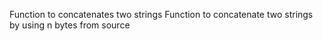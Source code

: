 Function to concatenates two strings
Function to concatenate two strings by using n bytes from source
